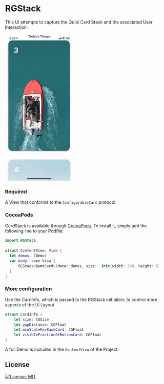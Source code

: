 # RGStack 

This UI attempts to capture the Quibi Card Stack and the associated User Interaction. 

![Demo](RGStack.gif)

### Required
A View that conforms to the `ConfigurableCard` protocol

### CocoaPods

CardStack is available through [CocoaPods](http://cocoapods.org). To install it, simply add the following line to your Podfile:

```swift 
import RGStack

struct ContentView: View {
  let demos: [Demo]
  var body: some View {
      RGStack<DemoCard>(data: demos, size: .init(width: 320, height: 530))//convenience initializer
  }
}
```

### More configuration 

Use the CardInfo, which is passed to the RGStack initializer, to control more aspects of the UI Layout
```swift
struct CardInfo {
    let size: CGSize
    let gapDistance: CGFloat
    let minScaleForBackCard: CGFloat
    let visibleFractionOfBottomCard: CGFloat
}
```

A full Demo is included in the `ContentView` of the Project.

## License
[![License: MIT](https://img.shields.io/badge/License-MIT-yellow.svg)](https://opensource.org/licenses/MIT)

